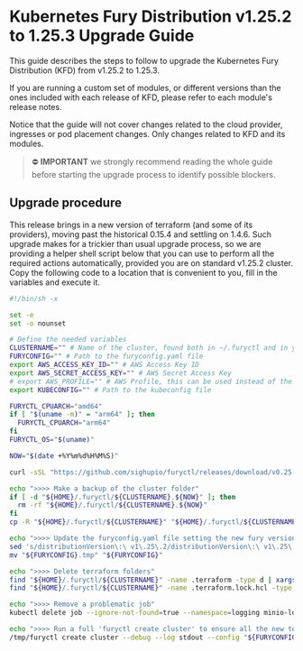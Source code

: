 # Kubernetes Fury Distribution v1.25.2 to 1.25.3 Upgrade Guide

This guide describes the steps to follow to upgrade the Kubernetes Fury Distribution (KFD) from v1.25.2 to 1.25.3.

If you are running a custom set of modules, or different versions than the ones included with each release of KFD, please refer to each module's release notes.

Notice that the guide will not cover changes related to the cloud provider, ingresses or pod placement changes. Only changes related to KFD and its modules.

> ⛔️ **IMPORTANT**
> we strongly recommend reading the whole guide before starting the upgrade process to identify possible blockers.

## Upgrade procedure

This release brings in a new version of terraform (and some of its providers), moving past the historical 0.15.4 and settling on 1.4.6.
Such upgrade makes for a trickier than usual upgrade process, so we are providing a helper shell script below that you can use to perform all the required actions automatically, provided you are on standard v1.25.2 cluster.
Copy the following code to a location that is convenient to you, fill in the variables and execute it.

```sh
#!/bin/sh -x

set -e
set -o nounset

# Define the needed variables
CLUSTERNAME="" # Name of the cluster, found both in ~/.furyctl and in your furyctl.yaml
FURYCONFIG="" # Path to the furyconfig.yaml file
export AWS_ACCESS_KEY_ID="" # AWS Access Key ID
export AWS_SECRET_ACCESS_KEY="" # AWS Secret Access Key
# export AWS_PROFILE="" # AWS Profile, this can be used instead of the two above
export KUBECONFIG="" # Path to the kubeconfig file

FURYCTL_CPUARCH="amd64"
if [ "$(uname -m)" = "arm64" ]; then
  FURYCTL_CPUARCH="arm64"
fi
FURYCTL_OS="$(uname)"

NOW="$(date +%Y%m%d%H%M%S)"

curl -sSL "https://github.com/sighupio/furyctl/releases/download/v0.25.0-beta.0/furyctl-${FURYCTL_OS}-${FURYCTL_CPUARCH}.tar.gz" | tar xfz - -C /tmp/

echo ">>>> Make a backup of the cluster folder"
if [ -d "${HOME}/.furyctl/${CLUSTERNAME}.${NOW}" ]; then
  rm -rf "${HOME}/.furyctl/${CLUSTERNAME}.${NOW}"
fi
cp -R "${HOME}/.furyctl/${CLUSTERNAME}" "${HOME}/.furyctl/${CLUSTERNAME}.${NOW}"

echo ">>>> Update the furyconfig.yaml file setting the new fury version"
sed 's/distributionVersion\:\ v1\.25\.2/distributionVersion\:\ v1\.25\.3/g' "${FURYCONFIG}" > "${FURYCONFIG}.tmp"
mv "${FURYCONFIG}.tmp" "${FURYCONFIG}"

echo ">>>> Delete terraform folders"
find "${HOME}/.furyctl/${CLUSTERNAME}" -name .terraform -type d | xargs -I {} rm -rf {}
find "${HOME}/.furyctl/${CLUSTERNAME}" -name .terraform.lock.hcl -type f | xargs -I {} rm -f {}

echo ">>>> Remove a problematic job"
kubectl delete job --ignore-not-found=true --namespace=logging minio-logging-buckets-setup

echo ">>>> Run a full 'furyctl create cluster' to ensure all the new templates are applied"
/tmp/furyctl create cluster --debug --log stdout --config "${FURYCONFIG}"
```
